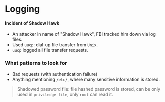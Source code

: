 # Logging

#### Incident of Shadow Hawk
* An attacker in name of "Shadow Hawk", FBI tracked him down via log files.
* Used `uucp`: dial-up file transfer from `Unix`.
* `uucp` logged all file transfer requests.

### What patterns to look for
* Bad requests (with authentication failure)
* Anything mentioning `/etc/`, where many sensitive information is stored.

> Shadowed password file: file hashed password is stored, can be only used in `priviledge file`, only `root` can read it.